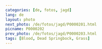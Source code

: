```yaml
---
categories: [de, fotos, jagd]
lang: de
layout: photo
next_photo: /de/fotos/jagd/P0000201.html
picname: P0000202
prev_photo: /de/fotos/jagd/P0000203.html
tags: [Blood, Dead Springbock, Grass]
---
```

